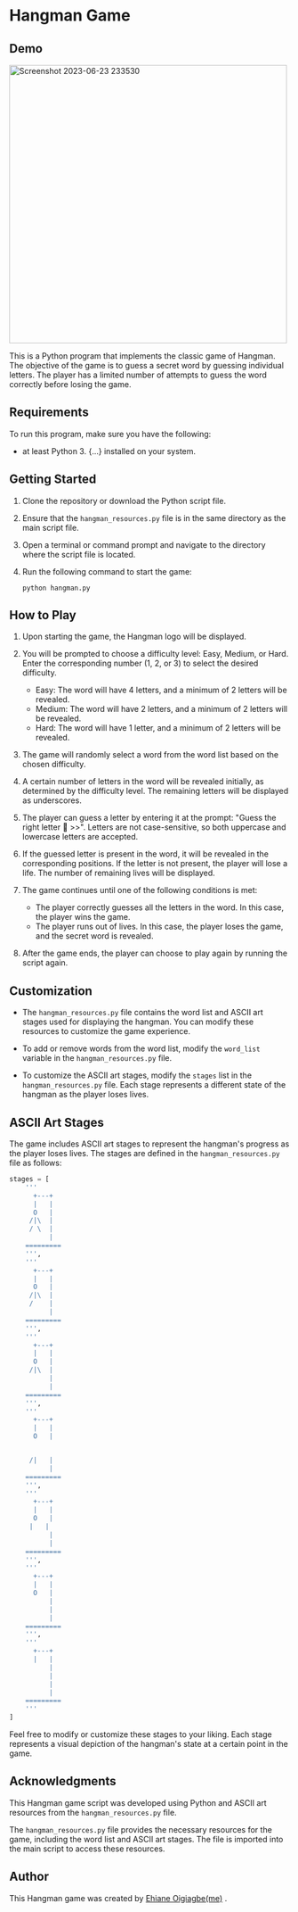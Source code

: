 # Hangman Game

## Demo
<img width="499" alt="Screenshot 2023-06-23 233530" src="https://github.com/Ehiane/advanced_rock_paper_scissors/assets/79903725/40d27150-1cc2-4d50-bfdc-b0893ab49aee">

This is a Python program that implements the classic game of Hangman. The objective of the game is to guess a secret word by guessing individual letters. The player has a limited number of attempts to guess the word correctly before losing the game.

## Requirements

To run this program, make sure you have the following:

- at least Python 3. {...} installed on your system.

## Getting Started

1. Clone the repository or download the Python script file.

2. Ensure that the `hangman_resources.py` file is in the same directory as the main script file.

3. Open a terminal or command prompt and navigate to the directory where the script file is located.

4. Run the following command to start the game:

   ```shell
   python hangman.py
   ```

## How to Play

1. Upon starting the game, the Hangman logo will be displayed.

2. You will be prompted to choose a difficulty level: Easy, Medium, or Hard. Enter the corresponding number (1, 2, or 3) to select the desired difficulty.

   - Easy: The word will have 4 letters, and a minimum of 2 letters will be revealed.
   - Medium: The word will have 2 letters, and a minimum of 2 letters will be revealed.
   - Hard: The word will have 1 letter, and a minimum of 2 letters will be revealed.

3. The game will randomly select a word from the word list based on the chosen difficulty.

4. A certain number of letters in the word will be revealed initially, as determined by the difficulty level. The remaining letters will be displayed as underscores.

5. The player can guess a letter by entering it at the prompt: "Guess the right letter 🤔 >>". Letters are not case-sensitive, so both uppercase and lowercase letters are accepted.

6. If the guessed letter is present in the word, it will be revealed in the corresponding positions. If the letter is not present, the player will lose a life. The number of remaining lives will be displayed.

7. The game continues until one of the following conditions is met:

   - The player correctly guesses all the letters in the word. In this case, the player wins the game.
   - The player runs out of lives. In this case, the player loses the game, and the secret word is revealed.

8. After the game ends, the player can choose to play again by running the script again.

## Customization

- The `hangman_resources.py` file contains the word list and ASCII art stages used for displaying the hangman. You can modify these resources to customize the game experience.

- To add or remove words from the word list, modify the `word_list` variable in the `hangman_resources.py` file.

- To customize the ASCII art stages, modify the `stages` list in the `hangman_resources.py` file. Each stage represents a different state of the hangman as the player loses lives.

## ASCII Art Stages

The game includes ASCII art stages to represent the hangman's progress as the player loses lives. The stages are defined in the `hangman_resources.py` file as follows:

```python
stages = [
    '''
      +---+
      |   |
      O   |
     /|\  |
     / \  |
          |
    =========
    ''',
    '''
      +---+
      |   |
      O   |
     /|\  |
     /    |
          |
    =========
    ''',
    '''
      +---+
      |   |
      O   |
     /|\  |
          |
          |
    =========
    ''',
    '''
      +---+
      |   |
      O   |


     /|   |
          |
    =========
    ''',
    '''
      +---+
      |   |
      O   |
     |   |
          |
          |
    =========
    ''',
    '''
      +---+
      |   |
      O   |
          |
          |
          |
    =========
    ''',
    '''
      +---+
      |   |
          |
          |
          |
          |
    =========
    '''
]
```

Feel free to modify or customize these stages to your liking. Each stage represents a visual depiction of the hangman's state at a certain point in the game.

## Acknowledgments

This Hangman game script was developed using Python and ASCII art resources from the `hangman_resources.py` file.

The `hangman_resources.py` file provides the necessary resources for the game, including the word list and ASCII art stages. The file is imported into the main script to access these resources.

## Author

This Hangman game was created by [Ehiane Oigiagbe(me)](https://github.com/ehiane) .

